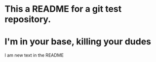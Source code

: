 # This a README for a git test repository.


# I'm in your base, killing your dudes

I am new text in the README
